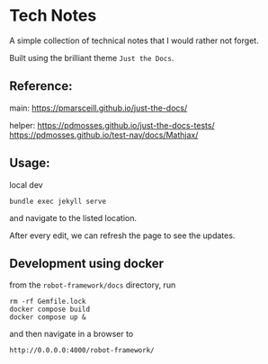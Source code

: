 
# Tech Notes

A simple collection of technical notes that I would rather not forget. 

Built using the brilliant theme `Just the Docs`.

## Reference:
main:
https://pmarsceill.github.io/just-the-docs/

helper:
https://pdmosses.github.io/just-the-docs-tests/
https://pdmosses.github.io/test-nav/docs/Mathjax/

## Usage:

local dev
```
bundle exec jekyll serve
```
and navigate to the listed location. 

After every edit, we can refresh the page to see the updates.

## Development using docker 
from the `robot-framework/docs` directory, run
```
rm -rf Gemfile.lock
docker compose build
docker compose up &
```
and then navigate in a browser to
```
http://0.0.0.0:4000/robot-framework/
```

